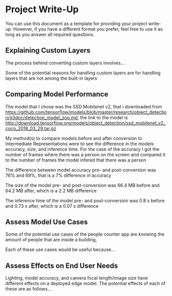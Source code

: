 # Project Write-Up

You can use this document as a template for providing your project write-up. However, if you
have a different format you prefer, feel free to use it as long as you answer all required
questions.

## Explaining Custom Layers

The process behind converting custom layers involves...

Some of the potential reasons for handling custom layers are for handling layers that are not among the built-in layers

## Comparing Model Performance

The model that I chose was the SSD Mobilenet v2, that i downloaded from https://github.com/tensorflow/models/blob/master/research/object_detection/g3doc/detection_model_zoo.md, the link to the model is http://download.tensorflow.org/models/object_detection/ssd_mobilenet_v2_coco_2018_03_29.tar.gz

My method(s) to compare models before and after conversion to Intermediate Representations
were to see the difference in the models accuracy, size, and inference time. For the case of the accuracy
I got the number of frames where there was a person on the screen and compared it to the number of frames
the model infered that there was a person

The difference between model accuracy pre- and post-conversion was 76% and 69%, that is a 7% difference in accuracy

The size of the model pre- and post-conversion was 66.4 MB before and 64.2 MB after, which is a 2.2 MB difference

The inference time of the model pre- and post-conversion was 0.8 s before and 0.73 s after, which is a 0.07 s difference

## Assess Model Use Cases

Some of the potential use cases of the people counter app are knowing the amount of people that are inside a building, 


Each of these use cases would be useful because...

## Assess Effects on End User Needs

Lighting, model accuracy, and camera focal length/image size have different effects on a
deployed edge model. The potential effects of each of these are as follows...

